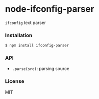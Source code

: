 
node-ifconfig-parser
===========================
`ifconfig` text parser

### Installation
```sh
$ npm install ifconfig-parser
```

### API

* `.parse(src)`: parsing source

### License
MIT

